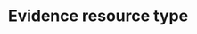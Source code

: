 ---
title: 'Evidence resource type'
field: 'is.evidenceResourceType'
slug: 'impact-evidence-resource-type'
comment: 'select from control list'
required: False
vocabulary: 'vocabulary.txt'
module: 'Impact'
cluster: 'Impact'
policy: 'Controlled value. Single select from control list.'
---